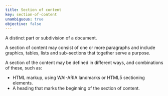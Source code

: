 ```yaml
---
title: Section of content
key: section-of-content
unambiguous: true
objective: false
---
```


A distinct part or subdivision of a document.

A section of content may consist of one or more paragraphs and include graphics, tables, lists and sub-sections that together serve a purpose.

A section of the content may be defined in different ways, and combinations of these, such as:

- HTML markup, using WAI-ARIA landmarks or HTML5 sectioning elements.
- A heading that marks the beginning of the section of content.
